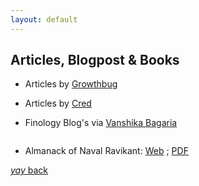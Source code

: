 ```yaml
---
layout: default
---
```


## Articles, Blogpost & Books 
* Articles by [Growthbug](https://growthbug.com/) 

* Articles by [Cred](https://cred.club/articles)
 
* Finology Blog's via [Vanshika Bagaria](https://blog.finology.in/author/vanshika-bagaria)

```This section contains books:
```
* Almanack of Naval Ravikant: [Web](https://www.navalmanack.com/almanack-of-naval-ravikant/table-of-contents) ; [PDF](https://navalmanack.s3.amazonaws.com/Eric-Jorgenson_The-Almanack-of-Naval-Ravikant_Final.pdf)


[_yay_ back](https://suryanshthakur001.github.io/caLt3chKinG/blog.html)
